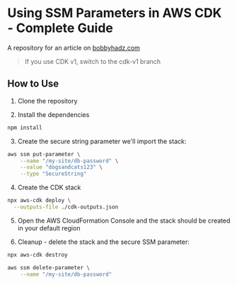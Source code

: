 # Using SSM Parameters in AWS CDK - Complete Guide

A repository for an article on
[bobbyhadz.com](https://bobbyhadz.com/blog/aws-cdk-ssm-parameters)

> If you use CDK v1, switch to the cdk-v1 branch

## How to Use

1. Clone the repository

2. Install the dependencies

```bash
npm install
```

3. Create the secure string parameter we'll import the stack:

```bash
aws ssm put-parameter \
	--name "/my-site/db-password" \
	--value "dogsandcats123" \
	--type "SecureString"
```

4. Create the CDK stack

```bash
npx aws-cdk deploy \
  --outputs-file ./cdk-outputs.json
```

5. Open the AWS CloudFormation Console and the stack should be created in your
   default region

6. Cleanup - delete the stack and the secure SSM parameter:

```bash
npx aws-cdk destroy

aws ssm delete-parameter \
	--name "/my-site/db-password"
```
